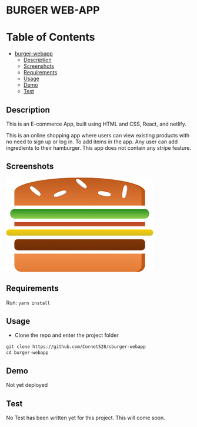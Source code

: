 # BURGER WEB-APP


# Table of Contents

- [burger-webapp](#burger-webapp)
  * [Description](#description)
  * [Screenshots](#screenshots)
  * [Requirements](#requirements)
  * [Usage](#usage)
  * [Demo](#demo)
  * [Test](#test)



## Description

This is an E-commerce App, built using HTML and CSS, React, and netlify. 

This is an online shopping app where users can view existing products with no need to sign up or log in. To add items in the app. Any user can add ingredients to their hamburger. This app does not contain any stripe feature.


## Screenshots
![](https://github.com/CornetS28/burger-webapp/blob/master/src/assets/images/burger-logo.png)

## Requirements

Run: ```yarn install```


## Usage

- Clone the repo and enter the project folder
```
git clone https://github.com/CornetS28/sburger-webapp
cd burger-webapp
```
 
 ## Demo
Not yet deployed
  
## Test
No Test has been written yet for this project. This will come soon.
